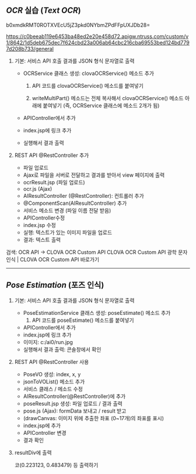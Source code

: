 ## ***OCR*** 실습 (***Text OCR***)

b0xmdkRMT0ROTXVEcU5jZ3pkd0NYbmZPdFFpUXJDb28=



https://c0beeab119e6453ba48ed2e20e458d72.apigw.ntruss.com/custom/v1/8642/1d5deb675dec7f624cbd23a006ab64cbc216cba69553bed124bd7797d208b733/general



1. 기본: 서비스 API 호출 결과를 JSON 형식 문자열로 출력

   - OCRService 클래스 생성: clovaOCRService() 메소드 추가

     1. API 코드를 clovaOCRService() 메소드를 붙여넣기

     2. writeMultiPart() 메소드는 전체 복사해서 clovaOCRService() 메소드 아래에 붙여넣기
        (즉, OCRService 클래스에 메소드 2개가 됨)

   - APIController에서 추가 

   - index.jsp에 링크 추가

   - 실행해서 결과 출력

2. REST API @RestController 추가

   - 파일 업로드 
   - Ajax로 파일을 서버로 전달하고 결과를 받아서 view 페이지에 출력
   - ocrResult.jsp (파일 업로드)
   - ocr.js (Ajax)
   - AIResultController (@RestController): 컨트롤러 추가
   - @ComponentScan(AIResultController) 추가
   - 서비스 메소드 변경 (파일 이름 전달 받음)
   - APIController수정
   - index.jsp 수정
   - 실행: 텍스트가 있는 이미지 파일을 업로드
   - 결과: 텍스트 출력 



검색: OCR API → CLOVA OCR Custom API
		  CLOVA OCR Custom API
          광학 문자 인식 | CLOVA OCR Custom API 바로가기



---



## ***Pose Estimation*** (포즈 인식)

1. 기본: 서비스 API 호출 결과를 JSON 형식 문자열로 출력
   - PoseEstimationService 클래스 생성: poseEstimate() 메소드 추가
     1. API 코드를 poseEstimate() 메소드를 붙여넣기
   - APIController에서 추가 
   - index.jsp에 링크 추가
   - 이미지: c:/ai0/run.jpg
   - 실행해서 결과 출력: 콘솔창에서 확인

2. REST API @RestController 사용

   - PoseVO 생성: index, x, y
   - jsonToVOList() 메소드 추가
   - 서비스 클래스 / 메소드 수정
   - AIResultController(@RestController)에 추가
   - poseResult.jsp 생성: 파일 업로드 / 결과 출력 
   - pose.js (Ajax): formData 보내고 / result 받고
   - (drawCanvas: 이미지 위에 추출한 좌표 (0~17개)의 좌표를 표시)
   - index.jsp에 추가
   - APIController 변경
   - 결과 확인 

3. resultDiv에 출력

   코(0.223123, 0.483479) 등 출력하기